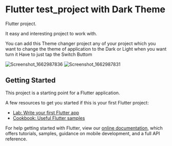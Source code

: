 # Flutter test_project with Dark Theme 

Flutter project.

It easy and interesting project to work with.

You can add this Theme changer project any of your project which you want to change the theme of application to the Dark or Light when you want turn it Have to just tap the Switch Buttom 


![Screenshot_1662987836](https://user-images.githubusercontent.com/55742347/189666679-ec706093-ae1b-46d8-a695-2a2d122d474a.png) ![Screenshot_1662987831](https://user-images.githubusercontent.com/55742347/189666735-8af35829-e8e2-471d-8abe-84e9fff3f22e.png)




## Getting Started

This project is a starting point for a Flutter application.

A few resources to get you started if this is your first Flutter project:

- [Lab: Write your first Flutter app](https://flutter.dev/docs/get-started/codelab)
- [Cookbook: Useful Flutter samples](https://flutter.dev/docs/cookbook)

For help getting started with Flutter, view our
[online documentation](https://flutter.dev/docs), which offers tutorials,
samples, guidance on mobile development, and a full API reference.
